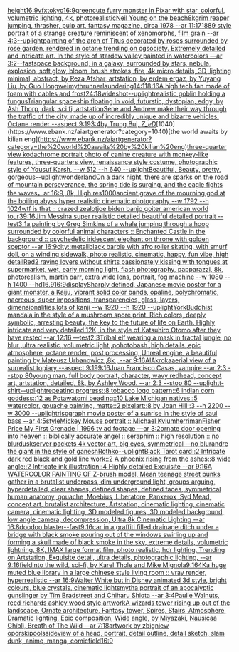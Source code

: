 [height](https://www.ebank.nz/aiartgenerator?category=height)[16:9](https://www.ebank.nz/aiartgenerator?category=16%3A9)[vfx](https://www.ebank.nz/aiartgenerator?category=vfx)[tokyo](https://www.ebank.nz/aiartgenerator?category=tokyo)[](https://www.ebank.nz/aiartgenerator?category=)[16:9](https://www.ebank.nz/aiartgenerator?category=16%3A9)[green](https://www.ebank.nz/aiartgenerator?category=green)[cute furry monster in Pixar with star, colorful, volumetric lighting, 4k, photorealistic](https://www.ebank.nz/aiartgenerator?category=cute%20furry%20monster%20in%20Pixar%20with%20star%2C%20colorful%2C%20volumetric%20lighting%2C%204k%2C%20photorealistic)[Neil Young on the beach](https://www.ebank.nz/aiartgenerator?category=Neil%20Young%20on%20the%20beach)[8k](https://www.ebank.nz/aiartgenerator?category=8k)[grim reaper jumping, thrasher, pulp art, fantasy magazine, circa 1978 --ar 11:17](https://www.ebank.nz/aiartgenerator?category=grim%20reaper%20jumping%2C%20thrasher%2C%20pulp%20art%2C%20fantasy%20magazine%2C%20circa%201978%20--ar%2011%3A17)[1889 style portrait of a strange creature reminiscent of xenomorphs, film grain --ar 4:3](https://www.ebank.nz/aiartgenerator?category=1889%20style%20portrait%20of%20a%20strange%20creature%20reminiscent%20of%20xenomorphs%2C%20film%20grain%20--ar%204%3A3)[--uplight](https://www.ebank.nz/aiartgenerator?category=--uplight)[painting of the arch of Titus decorated by roses surrounded by rose garden, rendered in octane trending on cgsociety. Extremely detailed and intricate art. In the style of stardew valley painted in watercolors —ar 3:2](https://www.ebank.nz/aiartgenerator?category=painting%20of%20the%20arch%20of%20Titus%20decorated%20by%20roses%20surrounded%20by%20rose%20garden%2C%20rendered%20in%20octane%20trending%20on%20cgsociety.%20Extremely%20detailed%20and%20intricate%20art.%20In%20the%20style%20of%20stardew%20valley%20painted%20in%20watercolors%20%E2%80%94ar%203%3A2)[--fast](https://www.ebank.nz/aiartgenerator?category=--fast)[space background, in a galaxy, surrounded by stars, nebula, explosion, soft glow, bloom, brush strokes, fire, 4k micro details, 3D, lighting minimal, abstract, by Reza Afshar, artstation, by erdem ergaz, by Yuyang Liu, by Guo Hongwei](https://www.ebank.nz/aiartgenerator?category=space%20background%2C%20in%20a%20galaxy%2C%20surrounded%20by%20stars%2C%20nebula%2C%20explosion%2C%20soft%20glow%2C%20bloom%2C%20brush%20strokes%2C%20fire%2C%204k%20micro%20details%2C%203D%2C%20lighting%20minimal%2C%20abstract%2C%20by%20Reza%20Afshar%2C%20artstation%2C%20by%20erdem%20ergaz%2C%20by%20Yuyang%20Liu%2C%20by%20Guo%20Hongwei)[myth](https://www.ebank.nz/aiartgenerator?category=myth)[runner](https://www.ebank.nz/aiartgenerator?category=runner)[laundering](https://www.ebank.nz/aiartgenerator?category=laundering)[14:11](https://www.ebank.nz/aiartgenerator?category=14%3A11)[8:16](https://www.ebank.nz/aiartgenerator?category=8%3A16)[A high tech fan made of foam with cables and frost](https://www.ebank.nz/aiartgenerator?category=A%20high%20tech%20fan%20made%20of%20foam%20with%20cables%20and%20frost)[24:18](https://www.ebank.nz/aiartgenerator?category=24%3A18)[wideshot](https://www.ebank.nz/aiartgenerator?category=wideshot)[--uplight](https://www.ebank.nz/aiartgenerator?category=--uplight)[realistic goblin holding a fungus](https://www.ebank.nz/aiartgenerator?category=realistic%20goblin%20holding%20a%20fungus)[Triangular spaceship floating in void, futurstic, dystopian, edgy, by Ash Thorp, dark, sci fi, artstation](https://www.ebank.nz/aiartgenerator?category=Triangular%20spaceship%20floating%20in%20void%2C%20futurstic%2C%20dystopian%2C%20edgy%2C%20by%20Ash%20Thorp%2C%20dark%2C%20sci%20fi%2C%20artstation)[Sene and Andrew make their way through the traffic of the city, made up of incredibly unique and bizarre vehicles.  Octane render --aspect 9:19](https://www.ebank.nz/aiartgenerator?category=Sene%20and%20Andrew%20make%20their%20way%20through%20the%20traffic%20of%20the%20city%2C%20made%20up%20of%20incredibly%20unique%20and%20bizarre%20vehicles.%20%20Octane%20render%20--aspect%209%3A19)[3:4](https://www.ebank.nz/aiartgenerator?category=3%3A4)[by Trung Bui, _Z_eD_](https://www.ebank.nz/aiartgenerator?category=by%20Trung%20Bui%2C%20_Z_eD_)[1040](https://www.ebank.nz/aiartgenerator?category=1040)[the world awaits by kilian eng](https://www.ebank.nz/aiartgenerator?category=the%20world%20awaits%20by%20kilian%20eng)[three-quarter view kodachrome portrait photo of canine creature with monkey-like features, three-quarters view, renaissance style costume, photographic style of Yousuf Karsh, --w 512 --h 640 --uplight](https://www.ebank.nz/aiartgenerator?category=three-quarter%20view%20kodachrome%20portrait%20photo%20of%20canine%20creature%20with%20monkey-like%20features%2C%20three-quarters%20view%2C%20renaissance%20style%20costume%2C%20photographic%20style%20of%20Yousuf%20Karsh%2C%20--w%20512%20--h%20640%20--uplight)[Beautiful, Beauty, pretty, gorgeous](https://www.ebank.nz/aiartgenerator?category=Beautiful%2C%20Beauty%2C%20pretty%2C%20gorgeous)[--uplight](https://www.ebank.nz/aiartgenerator?category=--uplight)[wonderland](https://www.ebank.nz/aiartgenerator?category=wonderland)[On a dark night, there are sparks on the road of mountain perseverance, the spring tide is surging, and the eagle fights the waves，ar 16:9, 8k, High res](https://www.ebank.nz/aiartgenerator?category=On%20a%20dark%20night%2C%20there%20are%20sparks%20on%20the%20road%20of%20mountain%20perseverance%2C%20the%20spring%20tide%20is%20surging%2C%20and%20the%20eagle%20fights%20the%20waves%EF%BC%8Car%2016%3A9%2C%208k%2C%20High%20res)[1000](https://www.ebank.nz/aiartgenerator?category=1000)[ancient grave of the mourning god at the boiling abyss hyper realistic cinematic photography --w 1792 --h 1024](https://www.ebank.nz/aiartgenerator?category=ancient%20grave%20of%20the%20mourning%20god%20at%20the%20boiling%20abyss%20hyper%20realistic%20cinematic%20photography%20--w%201792%20--h%201024)[wtf is that :: crazed zealot](https://www.ebank.nz/aiartgenerator?category=wtf%20is%20that%20%3A%3A%20crazed%20zealot)[joe biden banjo goiter american world tour](https://www.ebank.nz/aiartgenerator?category=joe%20biden%20banjo%20goiter%20american%20world%20tour)[3](https://www.ebank.nz/aiartgenerator?category=3)[9:16](https://www.ebank.nz/aiartgenerator?category=9%3A16)[Jim Messina super realistic detailed beautiful detailed portrait --test](https://www.ebank.nz/aiartgenerator?category=Jim%20Messina%20super%20realistic%20detailed%20beautiful%20detailed%20portrait%20--test)[3:1](https://www.ebank.nz/aiartgenerator?category=3%3A1)[a painting by Greg Simkins of a whale jumping through a hoop surrounded by colorful animal characters :: Enchanted Castle in the background :: psychedelic iridescent elephant on throne with golden sceptor --ar 16:9](https://www.ebank.nz/aiartgenerator?category=a%20painting%20by%20Greg%20Simkins%20of%20a%20whale%20jumping%20through%20a%20hoop%20surrounded%20by%20colorful%20animal%20characters%20%3A%3A%20Enchanted%20Castle%20in%20the%20background%20%3A%3A%20psychedelic%20iridescent%20elephant%20on%20throne%20with%20golden%20sceptor%20--ar%2016%3A9)[city::](https://www.ebank.nz/aiartgenerator?category=city%3A%3A)[metall](https://www.ebank.nz/aiartgenerator?category=metall)[black barbie with afro roller skating, with smurf doll, on a winding sidewalk, photo realistic, cinematic, happy, fun vibe, high detail](https://www.ebank.nz/aiartgenerator?category=black%20barbie%20with%20afro%20roller%20skating%2C%20with%20smurf%20doll%2C%20on%20a%20winding%20sidewalk%2C%20photo%20realistic%2C%20cinematic%2C%20happy%2C%20fun%20vibe%2C%20high%20detail)[Red](https://www.ebank.nz/aiartgenerator?category=Red)[2 raving lovers without shirts passionately kissing with tongues at supermarket, wet, early morning light, flash photography, papparazzi, 8k, photorealism, martin parr, extra wide lens, portrait, fog machine --w 1080 --h 1400 --hd](https://www.ebank.nz/aiartgenerator?category=2%20raving%20lovers%20without%20shirts%20passionately%20kissing%20with%20tongues%20at%20supermarket%2C%20wet%2C%20early%20morning%20light%2C%20flash%20photography%2C%20papparazzi%2C%208k%2C%20photorealism%2C%20martin%20parr%2C%20extra%20wide%20lens%2C%20portrait%2C%20fog%20machine%20--w%201080%20--h%201400%20--hd)[](https://www.ebank.nz/aiartgenerator?category=)[16.9](https://www.ebank.nz/aiartgenerator?category=16.9)[16:9](https://www.ebank.nz/aiartgenerator?category=16%3A9)[display](https://www.ebank.nz/aiartgenerator?category=display)[Sharply defined, Japanese movie poster for a giant monster, a Kaiju, vibrant solid color bands, opaline, polychromatic, nacreous, super impositions, transparencies, glass, layers, dimensionalities,lots of kanji --w 1920 --h 1920 --uplight](https://www.ebank.nz/aiartgenerator?category=Sharply%20defined%2C%20Japanese%20movie%20poster%20for%20a%20giant%20monster%2C%20a%20Kaiju%2C%20vibrant%20solid%20color%20bands%2C%20opaline%2C%20polychromatic%2C%20nacreous%2C%20super%20impositions%2C%20transparencies%2C%20glass%2C%20layers%2C%20dimensionalities%2Clots%20of%20kanji%20--w%201920%20--h%201920%20--uplight)[York](https://www.ebank.nz/aiartgenerator?category=York)[Buddhist mandala in the style of a mushroom spore print. Rich colors, deeply symbolic, arresting beauty, the key to the future of life on Earth. Highly intricate and very detailed 12K, in the style of Katsuhiro Otomo after they have rested --ar 12:16 —test](https://www.ebank.nz/aiartgenerator?category=Buddhist%20mandala%20in%20the%20style%20of%20a%20mushroom%20spore%20print.%20Rich%20colors%2C%20deeply%20symbolic%2C%20arresting%20beauty%2C%20the%20key%20to%20the%20future%20of%20life%20on%20Earth.%20Highly%20intricate%20and%20very%20detailed%2012K%2C%20in%20the%20style%20of%20Katsuhiro%20Otomo%20after%20they%20have%20rested%20--ar%2012%3A16%20%E2%80%94test)[2:3](https://www.ebank.nz/aiartgenerator?category=2%3A3)[Tribal elf wearing a mask in fractal jungle ,no blur ,ultra realistic ,volumetric light ,pohotobash ,high details ,epic atmosphere ,octane render ,post processing ,Unreal engine ,a beautiful painting by Mateusz Urbanowicz ,8k , --ar 9:16](https://www.ebank.nz/aiartgenerator?category=Tribal%20elf%20wearing%20a%20mask%20in%20fractal%20jungle%20%2Cno%20blur%20%2Cultra%20realistic%20%2Cvolumetric%20light%20%2Cpohotobash%20%2Chigh%20details%20%2Cepic%20atmosphere%20%2Coctane%20render%20%2Cpost%20processing%20%2CUnreal%20engine%20%2Ca%20beautiful%20painting%20by%20Mateusz%20Urbanowicz%20%2C8k%20%2C%20--ar%209%3A16)[AlAkroka](https://www.ebank.nz/aiartgenerator?category=AlAkroka)[aerial view of a surrealist topiary --aspect 9:19](https://www.ebank.nz/aiartgenerator?category=aerial%20view%20of%20a%20surrealist%20topiary%20--aspect%209%3A19)[9:16](https://www.ebank.nz/aiartgenerator?category=9%3A16)[Juan Francisco Casas, vampire --ar 2:3 --stop 80](https://www.ebank.nz/aiartgenerator?category=Juan%20Francisco%20Casas%2C%20vampire%20--ar%202%3A3%20--stop%2080)[young man, full body portrait, character, wavy redhead, concept art, artstation, detailed, 8k, by Ashley Wood. --ar 2:3 --stop 80 --uplight](https://www.ebank.nz/aiartgenerator?category=young%20man%2C%20full%20body%20portrait%2C%20character%2C%20wavy%20redhead%2C%20concept%20art%2C%20artstation%2C%20detailed%2C%208k%2C%20by%20Ashley%20Wood.%20--ar%202%3A3%20--stop%2080%20--uplight)[t-shirt](https://www.ebank.nz/aiartgenerator?category=t-shirt)[--uplight](https://www.ebank.nz/aiartgenerator?category=--uplight)[repeating progress::8 tobacco logo pattern::6 indian corn goddess::12 as Potawatomi beading::10 Lake Michigan natives::5 watercolor, gouache painting, matte::2 pixelart::8 by Joan Hill::3 --h 2200 --w 3000 --uplight](https://www.ebank.nz/aiartgenerator?category=repeating%20progress%3A%3A8%20tobacco%20logo%20pattern%3A%3A6%20indian%20corn%20goddess%3A%3A12%20as%20Potawatomi%20beading%3A%3A10%20Lake%20Michigan%20natives%3A%3A5%20watercolor%2C%20gouache%20painting%2C%20matte%3A%3A2%20pixelart%3A%3A8%20by%20Joan%20Hill%3A%3A3%20--h%202200%20--w%203000%20--uplight)[risograph movie poster of a sunrise in the style of saul bass --ar 4:5](https://www.ebank.nz/aiartgenerator?category=risograph%20movie%20poster%20of%20a%20sunrise%20in%20the%20style%20of%20saul%20bass%20--ar%204%3A5)[style](https://www.ebank.nz/aiartgenerator?category=style)[Mickey Mouse portrait :: Michael Kvium](https://www.ebank.nz/aiartgenerator?category=Mickey%20Mouse%20portrait%20%3A%3A%20Michael%20Kvium)[herriman](https://www.ebank.nz/aiartgenerator?category=herriman)[Fisher Price My First Grenade | 1996 tv ad footage —ar 3:2](https://www.ebank.nz/aiartgenerator?category=Fisher%20Price%20My%20First%20Grenade%20%7C%201996%20tv%20ad%20footage%20%E2%80%94ar%203%3A2)[ornate door opening into heaven :: biblically accurate angel :: seraphim :: high resolution :: no blur](https://www.ebank.nz/aiartgenerator?category=ornate%20door%20opening%20into%20heaven%20%3A%3A%20biblically%20accurate%20angel%20%3A%3A%20seraphim%20%3A%3A%20high%20resolution%20%3A%3A%20no%20blur)[dusk](https://www.ebank.nz/aiartgenerator?category=dusk)[server packets 4k vector art, big eyes, symmetrical --no blur](https://www.ebank.nz/aiartgenerator?category=server%20packets%204k%20vector%20art%2C%20big%20eyes%2C%20symmetrical%20--no%20blur)[andre the giant in the style of ganesh](https://www.ebank.nz/aiartgenerator?category=andre%20the%20giant%20in%20the%20style%20of%20ganesh)[Rothko](https://www.ebank.nz/aiartgenerator?category=Rothko)[--uplight](https://www.ebank.nz/aiartgenerator?category=--uplight)[Black Tarot card::2  Intricate dark red black and gold line work::2  A phoenix rising from the ashes::8 wide angle::2 Intricate ink illustration::4 Highly detailed Exquisite --ar 9:16](https://www.ebank.nz/aiartgenerator?category=Black%20Tarot%20card%3A%3A2%20%20Intricate%20dark%20red%20black%20and%20gold%20line%20work%3A%3A2%20%20A%20phoenix%20rising%20from%20the%20ashes%3A%3A8%20wide%20angle%3A%3A2%20Intricate%20ink%20illustration%3A%3A4%20Highly%20detailed%20Exquisite%20--ar%209%3A16)[A WATERCOLOR PAINTING OF Z-brush model, Mean teenage street punks gather in a brutalist underpass, dim underground light, groups arguing, hyperdetailed, clear shapes, defined shapes, defined faces, symmetrical human anatomy, gouache, Moebius, Liberatore, Ranxerox, Syd Mead, concept art, brutalist architecture, Artstation, cinematic lighting, cinematic camera, cinematic lighting, 3D modeled figures, 3D modeled background, low angle camera, decompression, Ultra 8k Cinematic Lighting --ar 16:8](https://www.ebank.nz/aiartgenerator?category=A%20WATERCOLOR%20PAINTING%20OF%20Z-brush%20model%2C%20Mean%20teenage%20street%20punks%20gather%20in%20a%20brutalist%20underpass%2C%20dim%20underground%20light%2C%20groups%20arguing%2C%20hyperdetailed%2C%20clear%20shapes%2C%20defined%20shapes%2C%20defined%20faces%2C%20symmetrical%20human%20anatomy%2C%20gouache%2C%20Moebius%2C%20Liberatore%2C%20Ranxerox%2C%20Syd%20Mead%2C%20concept%20art%2C%20brutalist%20architecture%2C%20Artstation%2C%20cinematic%20lighting%2C%20cinematic%20camera%2C%20cinematic%20lighting%2C%203D%20modeled%20figures%2C%203D%20modeled%20background%2C%20low%20angle%20camera%2C%20decompression%2C%20Ultra%208k%20Cinematic%20Lighting%20--ar%2016%3A8)[doodoo blaster](https://www.ebank.nz/aiartgenerator?category=doodoo%20blaster)[--fast](https://www.ebank.nz/aiartgenerator?category=--fast)[9:16](https://www.ebank.nz/aiartgenerator?category=9%3A16)[car in a graffiti filled drainage ditch under a bridge with black smoke pouring out of the windows swirling up and forming a skull made of black smoke in the sky, extreme details, volumetric lightning, 8K, IMAX large format film, photo realistic, hdr lighting, Trending on Artstation, Exquisite detail, ultra details, photographic lighting, --ar 9:16](https://www.ebank.nz/aiartgenerator?category=car%20in%20a%20graffiti%20filled%20drainage%20ditch%20under%20a%20bridge%20with%20black%20smoke%20pouring%20out%20of%20the%20windows%20swirling%20up%20and%20forming%20a%20skull%20made%20of%20black%20smoke%20in%20the%20sky%2C%20extreme%20details%2C%20volumetric%20lightning%2C%208K%2C%20IMAX%20large%20format%20film%2C%20photo%20realistic%2C%20hdr%20lighting%2C%20Trending%20on%20Artstation%2C%20Exquisite%20detail%2C%20ultra%20details%2C%20photographic%20lighting%2C%20--ar%209%3A16)[field](https://www.ebank.nz/aiartgenerator?category=field)[into the wild, sci-fi, by Karel Thole and Mike Mignola](https://www.ebank.nz/aiartgenerator?category=into%20the%20wild%2C%20sci-fi%2C%20by%20Karel%20Thole%20and%20Mike%20Mignola)[9:16](https://www.ebank.nz/aiartgenerator?category=9%3A16)[4K](https://www.ebank.nz/aiartgenerator?category=4K)[a huge muted blue library in a large chinese style living room :: vray render, hyperrealistic --ar 16:9](https://www.ebank.nz/aiartgenerator?category=a%20huge%20muted%20blue%20library%20in%20a%20large%20chinese%20style%20living%20room%20%3A%3A%20vray%20render%2C%20hyperrealistic%20--ar%2016%3A9)[Walter White but in Disney animated 3d style, bright colours, blue crystals, cinematic lights](https://www.ebank.nz/aiartgenerator?category=Walter%20White%20but%20in%20Disney%20animated%203d%20style%2C%20bright%20colours%2C%20blue%20crystals%2C%20cinematic%20lights)[myth](https://www.ebank.nz/aiartgenerator?category=myth)[a portrait of an apocalyptic gunslinger by Tim Bradstreet and Chiharu Shiota --ar 3:4](https://www.ebank.nz/aiartgenerator?category=a%20portrait%20of%20an%20apocalyptic%20gunslinger%20by%20Tim%20Bradstreet%20and%20Chiharu%20Shiota%20--ar%203%3A4)[Paulie Walnuts, reed richards ashley wood style artwork](https://www.ebank.nz/aiartgenerator?category=Paulie%20Walnuts%2C%20reed%20richards%20ashley%20wood%20style%20artwork)[A wizards tower rising up out of the landscape, Ornate architecture, Fantasy tower, Spires, Stairs, Atmosphere, Dramatic lighting, Epic composition, Wide angle, by Miyazaki, Nausicaa Ghibli, Breath of The Wild --ar 7:18](https://www.ebank.nz/aiartgenerator?category=A%20wizards%20tower%20rising%20up%20out%20of%20the%20landscape%2C%20Ornate%20architecture%2C%20Fantasy%20tower%2C%20Spires%2C%20Stairs%2C%20Atmosphere%2C%20Dramatic%20lighting%2C%20Epic%20composition%2C%20Wide%20angle%2C%20by%20Miyazaki%2C%20Nausicaa%20Ghibli%2C%20Breath%20of%20The%20Wild%20--ar%207%3A18)[artwork by zbigniew oporski](https://www.ebank.nz/aiartgenerator?category=artwork%20by%20zbigniew%20oporski)[pools](https://www.ebank.nz/aiartgenerator?category=pools)[sideview of a head, portrait, detail outline, detail sketch, slam dunk, anime, manga, comic](https://www.ebank.nz/aiartgenerator?category=sideview%20of%20a%20head%2C%20portrait%2C%20detail%20outline%2C%20detail%20sketch%2C%20slam%20dunk%2C%20anime%2C%20manga%2C%20comic)[field](https://www.ebank.nz/aiartgenerator?category=field)[16:9](https://www.ebank.nz/aiartgenerator?category=16%3A9)